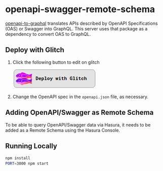 # openapi-swagger-remote-schema

[openapi-to-graphql](https://github.com/IBM/openapi-to-graphql) translates APIs described by OpenAPI Specifications (OAS) or Swagger into GraphQL. This server uses that package as a dependency to convert OAS to GraphQL.

## Deploy with Glitch

1. Click the following button to edit on glitch

   [![glitch-deploy-button](https://raw.githubusercontent.com/hasura/graphql-engine/master/community/boilerplates/auth-webhooks/nodejs-express/assets/deploy-glitch.png)](http://glitch.com/edit/#!/import/github/praveenweb/openapi-swagger-remote-schema)

2. Change the OpenAPI spec in the `openapi.json` file, as necessary.

## Adding OpenAPI/Swagger as Remote Schema

To be able to query OpenAPI/Swagger data via Hasura, it needs to be added as a Remote Schema using the Hasura Console.

## Running Locally

```bash
npm install
PORT=3000 npm start
```